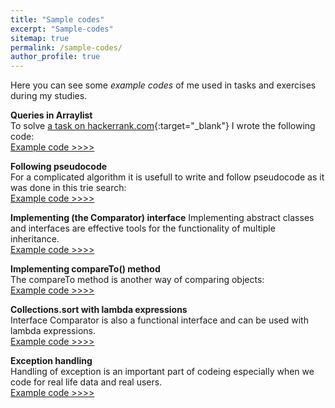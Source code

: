 ```yaml
---
title: "Sample codes"
excerpt: "Sample-codes"
sitemap: true
permalink: /sample-codes/
author_profile: true
---
```

Here you can see some *example codes* of me used in tasks and exercises during my studies.

**Queries in Arraylist**<br>
To solve [a task on hackerrank.com](https://www.hackerrank.com/challenges/java-arraylist){:target="_blank"} I wrote the following code:<br>
 [Example code >>>>](https://pbesze.github.io/sample-codes/queries-in-arraylist)
	 <br>
   
**Following pseudocode** <br>
For a complicated algorithm it is usefull to write and follow pseudocode as it was done in this trie search:<br>
 [Example code >>>>](https://pbesze.github.io/sample-codes/following-pseudocode)
 <br>
 
**Implementing (the Comparator) interface**
Implementing abstract classes and interfaces are effective tools for the functionality of multiple inheritance.<br>
[Example code >>>>](https://pbesze.github.io/sample-codes/implements-comparator)
  <br>

**Implementing compareTo() method** <br>
The compareTo method is another way of comparing objects:<br>
 [Example code >>>>](https://pbesze.github.io/sample-codes/implementing-compareTo)
  <br>
 
  **Collections.sort with lambda expressions**<br>
Interface Comparator<T> is also a functional interface and can be used with lambda expressions. <br>
  [Example code >>>>](https://pbesze.github.io/sample-codes/collections-sort-with-lambda-expressions)
  <br>
  
**Exception handling** <br>
Handling of exception is an important part of codeing especially when we code for real life data and  real users.<br>
 [Example code >>>>](https://pbesze.github.io/sample-codes/exception-handling)
 
	



	

